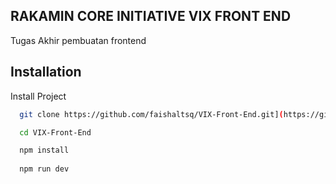 
## RAKAMIN CORE INITIATIVE VIX FRONT END

Tugas Akhir pembuatan frontend




## Installation

Install Project

```bash
  git clone https://github.com/faishaltsq/VIX-Front-End.git](https://github.com/faishaltsq/Rakamin-Academy.git

  cd VIX-Front-End

  npm install
  
  npm run dev
```

    
